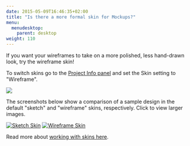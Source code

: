 ```yaml
---
date: 2015-05-09T16:46:35+02:00
title: "Is there a more formal skin for Mockups?"
menu:
  menudesktop:
    parent: desktop
weight: 110
---
```

If you want your wireframes to take on a more polished, less hand-drawn look, try the wireframe skin!

To switch skins go to the [Project Info panel](http://support.balsamiq.com/customer/portal/articles/1895403) and set the Skin setting to "Wireframe".

![ ](http://media.balsamiq.com/img/support/docs/m4d/b3/skin-switcher.png)

The screenshots below show a comparison of a sample design in the default "sketch" and "wireframe" skins, respectively. Click to view larger images.

[![Sketch Skin](http://media.balsamiq.com/img/support/prodfaqs/search-sketchy.png)](http://media.balsamiq.com/img/support/prodfaqs/search-sketchy.png) [![Wireframe Skin](http://media.balsamiq.com/img/support/prodfaqs/search-wireframe.png)](http://media.balsamiq.com/img/support/prodfaqs/search-wireframe.png)

Read more about [working with skins here](http://support.balsamiq.com/customer/portal/articles/938142).
